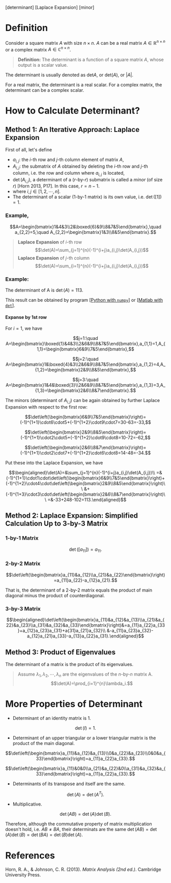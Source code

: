 [determinant] [Laplace Expansion] [minor]

# Definition

Consider a square matrix $A$ with size $n\times n$. $A$ can be a real matrix $A\in\mathbb{R}^{n\times n}$ or a complex matrix $A\in\mathbb{C}^{n\times n}$.

> **Definition:** The determinant is a function of a square matrix $A$, whose output is a scalar value.

The determinant is usually denoted as $\mathrm{det}A$, or $\mathrm{det}(A)$, or $|A|$.

For a real matrix, the determinant is a real scalar. For a complex matrix, the determinant can be a complex scalar.

# How to Calculate Determinant?

## Method 1: An Iterative Approach: Laplace Expansion

First of all, let's define

- $a_{i,j}$: the $i$-th row and $j$-th column element of matrix $A$,
- $A_{i,j}$: the submatrix of $A$ obtained by deleting the $i$-th row and $j$-th column, i.e. the row and column where $a_{i,j}$ is located,
- $\det(A_{i,j})$, a determinant of a ($r$-by-$r$) submatrix is called a *minor* (of size $r$) [Horn 2013, P17]. In this case, $r=n-1$.
- where $i,j\in[1,2,\cdots,n]$.
- The determinant of a scalar (1-by-1 matrix) is its own value, i.e. $\det([1])=1$.

### Example,

$$A=\begin{bmatrix}1&4&3\\2&\boxed{6}&9\\8&7&5\end{bmatrix},\quad a_{2,2}=5,\quad A_{2,2}=\begin{bmatrix}1&3\\8&5\end{bmatrix}.$$

> **Laplace Expansion** of $i$-th row
> $$\det(A)=\sum_{j=1}^{n}(-1)^{i+j}a_{i,j}\det(A_{i,j})$$
> **Laplace Expansion** of $j$-th column
> $$\det(A)=\sum_{i=1}^{n}(-1)^{i+j}a_{i,j}\det(A_{i,j})$$

### Example:

The determinant of A is $\det(A)=113$.

This result can be obtained by program [[Python with `numpy`](src_determinant_by_numpy.py)] or [[Matlab with `det`](src_determinant_by_det.m)].

#### Expanse by 1st row

For $i=1$, we have

$$j=1:\quad A=\begin{bmatrix}\boxed{1}&4&3\\2&6&9\\8&7&5\end{bmatrix},a_{1,1}=1,A_{1,1}=\begin{bmatrix}6&9\\7&5\end{bmatrix},$$

$$j=2:\quad A=\begin{bmatrix}1&\boxed{4}&3\\2&6&9\\8&7&5\end{bmatrix},a_{1,2}=4,A_{1,2}=\begin{bmatrix}2&9\\8&5\end{bmatrix},$$

$$j=3:\quad A=\begin{bmatrix}1&4&\boxed{3}\\2&6&9\\8&7&5\end{bmatrix},a_{1,3}=3,A_{1,3}=\begin{bmatrix}2&6\\8&7\end{bmatrix}.$$

The minors (determinant of $A_{i,j}$) can be again obtained by further Laplace Expansion with respect to the first row:

$$\det\left(\begin{bmatrix}6&9\\7&5\end{bmatrix}\right)=(-1)^{1+1}\cdot6\cdot5+(-1)^{1+2}\cdot9\cdot7=30-63=-33,$$

$$\det\left(\begin{bmatrix}2&9\\8&5\end{bmatrix}\right)=(-1)^{1+1}\cdot2\cdot5+(-1)^{1+2}\cdot9\cdot8=10-72=-62,$$

$$\det\left(\begin{bmatrix}2&6\\8&7\end{bmatrix}\right)=(-1)^{1+1}\cdot2\cdot7+(-1)^{1+2}\cdot6\cdot8=14-48=-34.$$

Put these into the Laplace Expansion, we have

$$\begin{aligned}\det(A)=&\sum_{j=1}^{n}(-1)^{i+j}a_{i,j}\det(A_{i,j})\\
=&(-1)^{1+1}\cdot1\cdot\det\left(\begin{bmatrix}6&9\\7&5\end{bmatrix}\right)+(-1)^{1+2}\cdot4\cdot\det\left(\begin{bmatrix}2&9\\8&5\end{bmatrix}\right)\\
&+(-1)^{1+3}\cdot3\cdot\det\left(\begin{bmatrix}2&6\\8&7\end{bmatrix}\right)\\
=&-33+248-102=113.\end{aligned}$$

## Method 2: Laplace Expansion: Simplified Calculation Up to 3-by-3 Matrix

### 1-by-1 Matrix

$$\det([a_{11}])=a_{11}.$$

### 2-by-2 Matrix

$$\det\left(\begin{bmatrix}a_{11}&a_{12}\\a_{21}&a_{22}\end{bmatrix}\right)=a_{11}a_{22}-a_{12}a_{21}.$$

That is, the determinant of a 2-by-2 matrix equals the product of main diagonal minus the product of counterdiagonal.

### 3-by-3 Matrix

$$\begin{aligned}\det\left(\begin{bmatrix}a_{11}&a_{12}&a_{13}\\a_{21}&a_{22}&a_{23}\\a_{31}&a_{32}&a_{33}\end{bmatrix}\right)&=a_{11}a_{22}a_{33}+a_{12}a_{23}a_{31}+a{31}a_{21}a_{32}\\
&-a_{11}a_{23}a_{32}-a_{12}a_{21}a_{33}-a_{13}a_{22}a_{31}.\end{aligned}$$

## Method 3: Product of Eigenvalues

The determinant of a matrix is the product of its eigenvalues.

> Assume $\lambda_1,\lambda_2,\cdots,\lambda_n$ are the eigenvalues of the $n$-by-$n$ matrix A. $$\det(A)=\prod_{i=1}^{n}\lambda_i.$$

# More Properties of Determinant

- Determinant of an identity matrix is 1.

$$\det(I)=1.$$

- Determinant of an upper triangular or a lower triangular matrix is the product of the main diagonal.

$$\det\left(\begin{bmatrix}a_{11}&a_{12}&a_{13}\\0&a_{22}&a_{23}\\0&0&a_{33}\end{bmatrix}\right)=a_{11}a_{22}a_{33}.$$

$$\det\left(\begin{bmatrix}a_{11}&0&0\\a_{21}&a_{22}&0\\a_{31}&a_{32}&a_{33}\end{bmatrix}\right)=a_{11}a_{22}a_{33}.$$

- Determinants of its transpose and itself are the same.

$$\det(A)=\det(A^T).$$

- Multiplicative.

$$\det(AB)=\det(A)\det(B).$$

Therefore, although the commutative property of matrix multiplication doesn't hold, i.e. $AB\neq BA$, their determinats are the same $\det(AB)=\det(A)\det(B)=\det(BA)=\det(B)\det(A)$.

# References

Horn, R. A., & Johnson, C. R. (2013). *Matrix Analysis (2nd ed.)*. Cambridge University Press.